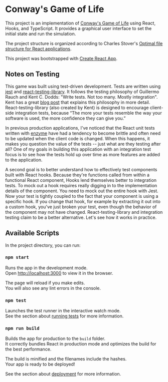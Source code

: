 # Conway's Game of Life

This project is an implementation of [Conway's Game of Life](https://en.wikipedia.org/wiki/Conway's_Game_of_Life) using React, Hooks, and TypeScript. It provides a graphical user interface to set the initial state and run the simulation.

The project structure is organized according to Charles Stover's [Optimal file structure for React applications](https://medium.com/@Charles_Stover/optimal-file-structure-for-react-applications-f3e35ad0a145).

This project was bootstrapped with [Create React App](https://github.com/facebook/create-react-app).

## Notes on Testing

This game was built using test-driven development. Tests are written using [jest](https://jestjs.io/) and [react-testing-library](https://github.com/testing-library/react-testing-library). It follows the testing philosophy of Guillermo Rauch and Kent C. Dodds: "Write tests. Not too many. Mostly integration". Kent has a great [blog post](https://kentcdodds.com/blog/write-tests) that explains this philosophy in more detail. React-testing-library (also created by Kent) is designed to encourage client-side integration tests, because “The more your tests resemble the way your software is used, the more confidence they can give you.”

In previous production applications, I've noticed that the React unit tests written with [enzyme](https://airbnb.io/enzyme/) have had a tendency to become brittle and often need to be updated when the client code is changed. When this happens, it makes you question the value of the tests -- just what are they testing after all? One of my goals in building this application with an integration test focus is to see how the tests hold up over time as more features are added to the application.

A second goal is to better understand how to effectively test components built with React hooks. Because they're functions called from within a functional React component, Hooks lend themselves better to integration tests. To mock out a hook requires really digging in to the implementation details of the component. You need to mock out the entire hook with Jest. Now your test is tightly coupled to the fact that your component is using a specific hook. If you change that hook, for example by extracting it out into a custom hook, you've just broken your test, even though the behavior of the component may not have changed. React-testing-library and integration testing claim to be a better alternative. Let's see how it works in practice.

## Available Scripts

In the project directory, you can run:

### `npm start`

Runs the app in the development mode.<br>
Open [http://localhost:3000](http://localhost:3000) to view it in the browser.

The page will reload if you make edits.<br>
You will also see any lint errors in the console.

### `npm test`

Launches the test runner in the interactive watch mode.<br>
See the section about [running tests](https://facebook.github.io/create-react-app/docs/running-tests) for more information.

### `npm run build`

Builds the app for production to the `build` folder.<br>
It correctly bundles React in production mode and optimizes the build for the best performance.

The build is minified and the filenames include the hashes.<br>
Your app is ready to be deployed!

See the section about [deployment](https://facebook.github.io/create-react-app/docs/deployment) for more information.

